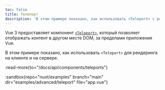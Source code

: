 ```yaml
---
toc: false
title: Телепорт
description: 'В этом примере показано, как использовать <Teleport> с рендерингом на клиенте и на сервере.'
---
```


Vue 3 предоставляет компонент [`<Teleport>`](https://vuejs.org/guide/built-ins/teleport.html), который позволяет отображать контент в другом месте DOM, за пределами приложения Vue.

В этом примере показано, как использовать `<Teleport>` для рендеринга на клиенте и на сервере.

:read-more{to="/docs/api/components/teleports"}

:sandbox{repo="nuxt/examples" branch="main" dir="examples/advanced/teleport" file="app.vue"}
